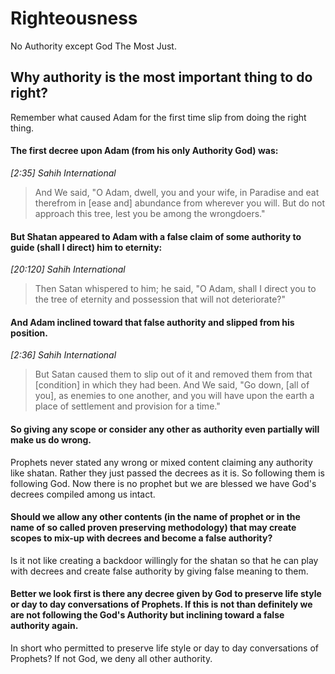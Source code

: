 

# Righteousness
No Authority except God The Most Just.
## Why authority is the most important thing to do right?
Remember what caused Adam for the first time slip from doing the right thing. 

#### The first decree upon Adam (from his only Authority God) was:

*[2:35] Sahih International*
> And We said, "O Adam, dwell, you and your wife, in Paradise and eat
> therefrom in [ease and] abundance from wherever you will. But do not
> approach this tree, lest you be among the wrongdoers."
 
#### But Shatan appeared to Adam with a false claim of some authority to guide (shall I direct) him to eternity:  

*[20:120] Sahih International*
> Then Satan whispered to him; he said, "O Adam, shall I direct you to
> the tree of eternity and possession that will not deteriorate?"

#### And Adam inclined toward that false authority and slipped from his position.

*[2:36] Sahih International*
> But Satan caused them to slip out of it and removed them from that
> [condition] in which they had been. And We said, "Go down, [all of
> you], as enemies to one another, and you will have upon the earth a
> place of settlement and provision for a time."

#### So giving any scope or consider any other as authority even partially will make us do wrong. 

Prophets never stated any wrong or mixed content claiming any authority like shatan. Rather they just
passed the decrees as it is. So following them is following God. Now there is no prophet but we are blessed we have
God's decrees compiled among us intact. 
#### Should we allow any other contents (in the name of prophet or in the name of so called proven preserving methodology) that may create scopes to mix-up with decrees and become a false authority? 
Is it not like creating a backdoor willingly for the shatan so that he can play with decrees and create false authority by giving false meaning to them. 
#### Better we look first is there any decree given by God to preserve life style or day to day conversations of Prophets. If this is not than definitely we are not following the God's Authority but inclining toward a false authority again. 
In short who permitted to preserve life style or day to day conversations of Prophets? If not God, we deny all other authority. 


